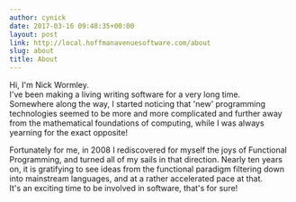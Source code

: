 ```yaml
---
author: cynick
date: 2017-03-16 09:48:35+00:00
layout: post
link: http://local.hoffmanavenuesoftware.com/about
slug: about
title: About
---
```

<p>
Hi, I'm Nick Wormley.<br>
I've been making a living writing software for a very long time.<br>
Somewhere along the way, I started noticing that 'new'
programming technologies seemed to be more and more complicated and
further away from the mathematical foundations of computing, while
I was always yearning for the exact opposite!<br>
<p>
Fortunately for me, in 2008 I rediscovered for myself the joys of Functional
Programming, and turned all of my sails in that direction.
Nearly ten years on, it is gratifying to see ideas from the functional
paradigm filtering down into mainstream languages, and at a rather
accelerated pace at that.<br>
It's an exciting time to be involved in software, that's for sure!







